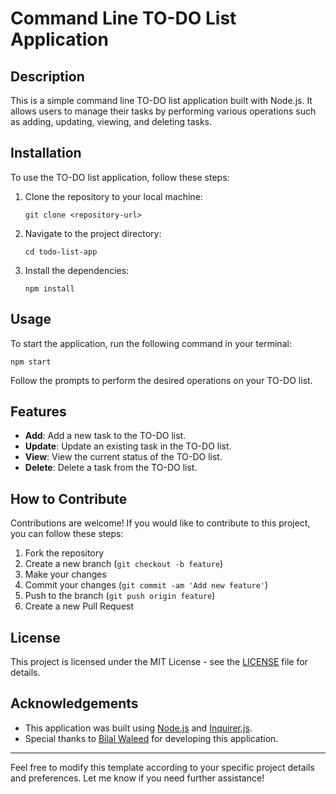 
# Command Line TO-DO List Application

## Description

This is a simple command line TO-DO list application built with Node.js. It allows users to manage their tasks by performing various operations such as adding, updating, viewing, and deleting tasks.

## Installation

To use the TO-DO list application, follow these steps:

1. Clone the repository to your local machine:

    ```
    git clone <repository-url>
    ```

2. Navigate to the project directory:

    ```
    cd todo-list-app
    ```

3. Install the dependencies:

    ```
    npm install
    ```

## Usage

To start the application, run the following command in your terminal:

```
npm start
```

Follow the prompts to perform the desired operations on your TO-DO list.

## Features

- **Add**: Add a new task to the TO-DO list.
- **Update**: Update an existing task in the TO-DO list.
- **View**: View the current status of the TO-DO list.
- **Delete**: Delete a task from the TO-DO list.

## How to Contribute

Contributions are welcome! If you would like to contribute to this project, you can follow these steps:

1. Fork the repository
2. Create a new branch (`git checkout -b feature`)
3. Make your changes
4. Commit your changes (`git commit -am 'Add new feature'`)
5. Push to the branch (`git push origin feature`)
6. Create a new Pull Request

## License

This project is licensed under the MIT License - see the [LICENSE](LICENSE) file for details.

## Acknowledgements

- This application was built using [Node.js](https://nodejs.org/) and [Inquirer.js](https://www.npmjs.com/package/inquirer).
- Special thanks to [Bilal Waleed](https://github.com/bilalwaleed) for developing this application.

---

Feel free to modify this template according to your specific project details and preferences. Let me know if you need further assistance!
